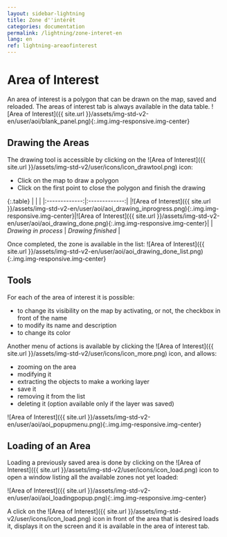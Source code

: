 ```yaml
---
layout: sidebar-lightning
title: Zone d''intérêt
categories: documentation
permalink: /lightning/zone-interet-en
lang: en
ref: lightning-areaofinterest
---
```


# Area of Interest

An area of interest is a polygon that can be drawn on the map, saved and reloaded. The areas of interest tab is always available in the data table.
![Area of Interest]({{ site.url }}/assets/img-std-v2-en/user/aoi/blank_panel.png){:.img.img-responsive.img-center}

## Drawing the Areas

The drawing tool is accessible by clicking on the ![Area of Interest]({{ site.url }}/assets/img-std-v2/user/icons/icon_drawtool.png) icon:

- Click on the map to draw a polygon
- Click on the first point to close the polygon and finish the drawing

{:.table}
| | |
|:-------------:|:-------------:|
|![Area of Interest]({{ site.url }}/assets/img-std-v2-en/user/aoi/aoi_drawing_inprogress.png){:.img.img-responsive.img-center}|![Area of Interest]({{ site.url }}/assets/img-std-v2-en/user/aoi/aoi_drawing_done.png){:.img.img-responsive.img-center}|
| *Drawing in process* | *Drawing finished* |

Once completed, the zone is available in the list:
![Area of Interest]({{ site.url }}/assets/img-std-v2-en/user/aoi/aoi_drawing_done_list.png){:.img.img-responsive.img-center}

## Tools

For each of the area of interest it is possible:

- to change its visibility on the map by activating, or not, the checkbox in front of the name
- to modify its name and description
- to change its color

Another menu of actions is available by clicking the ![Area of Interest]({{ site.url }}/assets/img-std-v2/user/icons/icon_more.png) icon, and allows:

- zooming on the area
- modifying it
- extracting the objects to make a working layer
- save it
- removing it from the list
- deleting it (option available only if the layer was saved)

![Area of Interest]({{ site.url }}/assets/img-std-v2-en/user/aoi/aoi_popupmenu.png){:.img.img-responsive.img-center}

## Loading of an Area

Loading a previously saved area is done by clicking on the  ![Area of Interest]({{ site.url }}/assets/img-std-v2/user/icons/icon_load.png) icon to open a window listing all the available zones not yet loaded:

![Area of Interest]({{ site.url }}/assets/img-std-v2-en/user/aoi/aoi_loadingpopup.png){:.img.img-responsive.img-center}

A click on the ![Area of Interest]({{ site.url }}/assets/img-std-v2/user/icons/icon_load.png) icon in front of the area that is desired loads it, displays it on the screen and it is available in the area of interest tab.
